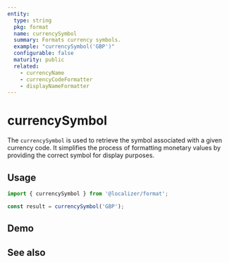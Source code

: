 ```yaml
---
entity:
  type: string
  pkg: format
  name: currencySymbol
  summary: Formats currency symbols.
  example: "currencySymbol('GBP')"
  configurable: false
  maturity: public
  related:
    - currencyName
    - currencyCodeFormatter
    - displayNameFormatter
---
```


# currencySymbol <Package name="format"/>

The `currencySymbol` is used to retrieve the symbol associated with a given currency code. It simplifies the process of formatting monetary values by providing the correct symbol for display purposes.

## Usage

```typescript twoslash
import { currencySymbol } from '@localizer/format';

const result = currencySymbol('GBP');
```

## Demo

<script setup>
  import { ref } from 'vue';
  import { NFormItem } from 'naive-ui/es/form';
  import { NSelect } from 'naive-ui/es/select';
  import { currencyName } from '@localizer/format';

  const unit = ref('GBP');

  const unitOptions = Intl.supportedValuesOf('currency').map(currency => ({label: `${currency} - ${currencyName(currency).localize('en-US')}`, value: currency}));

</script>

<EntityDemo :args="[unit]">

<NFormItem label="Currency"><NSelect filterable v-model:value="unit" :options="unitOptions"/></NFormItem>

</EntityDemo>

## See also

<Entities />
